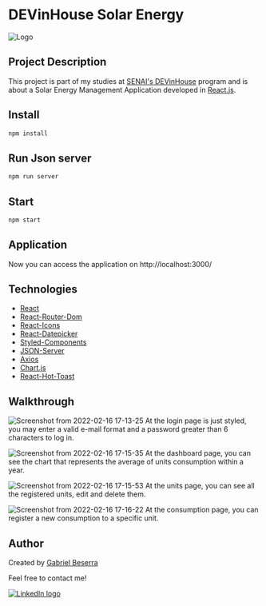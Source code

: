 # DEVinHouse Solar Energy

![Logo](https://user-images.githubusercontent.com/47508755/154355253-104238e1-f9aa-448d-9c2f-6ac650ed0d62.svg)

## Project Description
This project is part of my studies at [SENAI's DEVinHouse](https://cadastro.sc.senai.br/l/5yRQf0ABF1174) program and is about a Solar Energy Management Application developed in [React.js](https://reactjs.org/).

## Install
```bash
npm install
```

## Run Json server
```bash
npm run server
```

## Start
```bash
npm start
```

## Application
Now you can access the application on http://localhost:3000/

## Technologies
- [React](https://reactjs.org/)
- [React-Router-Dom](https://www.npmjs.com/package/react-router-dom)
- [React-Icons](https://react-icons.github.io/react-icons)
- [React-Datepicker](https://www.npmjs.com/package/react-datepicker)
- [Styled-Components](https://styled-components.com/)
- [JSON-Server](https://www.npmjs.com/package/json-server)
- [Axios](https://axios-http.com/docs/intro)
- [Chart.js](https://www.chartjs.org/)
- [React-Hot-Toast](https://github.com/fkhadra/react-toastify)

## Walkthrough
![Screenshot from 2022-02-16 17-13-25](https://user-images.githubusercontent.com/47508755/154353315-afdd0ea1-c7ac-4f9c-846b-876239acf8ef.png)
At the login page is just styled, you may enter a valid e-mail format and a password greater than 6 characters to log in.

![Screenshot from 2022-02-16 17-15-35](https://user-images.githubusercontent.com/47508755/154353555-26612183-de1f-44ad-9b0f-18bfdd987c88.png)
At the dashboard page, you can see the chart that represents the average of units consumption within a year.

![Screenshot from 2022-02-16 17-15-53](https://user-images.githubusercontent.com/47508755/154353591-b93880dd-c5c5-43c9-9a02-e96d8654a1e5.png)
At the units page, you can see all the registered units, edit and delete them.

![Screenshot from 2022-02-16 17-16-22](https://user-images.githubusercontent.com/47508755/154353804-b2657c50-7785-4aa5-82b8-c63a65bf0cf9.png)
At the consumption page, you can register a new consumption to a specific unit.

## Author
Created by [Gabriel Beserra](https://github.com/gbeserra95)

Feel free to contact me!
<div style="display: flex;">
  <a href="https://www.linkedin.com/in/-gabrielbeserra/" target="_blank">
    <img src="https://img.shields.io/badge/LinkedIn-0077B5?style=for-the-badge&logo=linkedin&logoColor=white" alt="LinkedIn logo">
  </a>  
</div>
